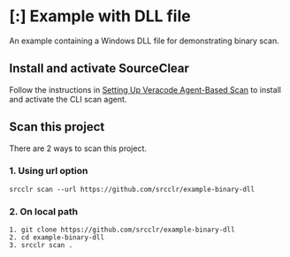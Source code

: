 # [:] Example with DLL file

An example containing a Windows DLL file for demonstrating binary scan.

## Install and activate SourceClear
Follow the instructions in [Setting Up Veracode Agent-Based Scan](https://help.veracode.com/reader/hHHR3gv0wYc2WbCclECf_A/t9Dav~Bju~GJGoKWKe1WKA) to install and activate the CLI scan agent.

## Scan this project
There are 2 ways to scan this project.

### 1. Using url option
`srcclr scan --url https://github.com/srcclr/example-binary-dll`

### 2. On local path
```
1. git clone https://github.com/srcclr/example-binary-dll
2. cd example-binary-dll
3. srcclr scan .
```
